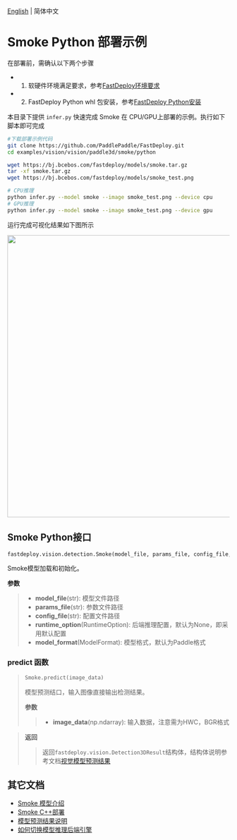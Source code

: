 [English](README.md) | 简体中文

# Smoke Python 部署示例

在部署前，需确认以下两个步骤

- 1. 软硬件环境满足要求，参考[FastDeploy环境要求](../../../../../docs/cn/build_and_install/download_prebuilt_libraries.md)  
- 2. FastDeploy Python whl 包安装，参考[FastDeploy Python安装](../../../../../docs/cn/build_and_install/download_prebuilt_libraries.md)

本目录下提供 `infer.py` 快速完成 Smoke 在 CPU/GPU上部署的示例。执行如下脚本即可完成

```bash
#下载部署示例代码
git clone https://github.com/PaddlePaddle/FastDeploy.git
cd examples/vision/vision/paddle3d/smoke/python

wget https://bj.bcebos.com/fastdeploy/models/smoke.tar.gz
tar -xf smoke.tar.gz
wget https://bj.bcebos.com/fastdeploy/models/smoke_test.png

# CPU推理
python infer.py --model smoke --image smoke_test.png --device cpu
# GPU推理
python infer.py --model smoke --image smoke_test.png --device gpu
```

运行完成可视化结果如下图所示

<img width="640" src="https://user-images.githubusercontent.com/30516196/230387825-53ac0a09-4137-4e49-9564-197cbc30ff08.png">

## Smoke Python接口

```python
fastdeploy.vision.detection.Smoke(model_file, params_file, config_file, runtime_option=None, model_format=ModelFormat.PADDLE)
```

Smoke模型加载和初始化。

**参数**
> * **model_file**(str): 模型文件路径
> * **params_file**(str): 参数文件路径
> * **config_file**(str): 配置文件路径
> * **runtime_option**(RuntimeOption): 后端推理配置，默认为None，即采用默认配置
> * **model_format**(ModelFormat): 模型格式，默认为Paddle格式

### predict 函数

> ```python
> Smoke.predict(image_data)
> ```
>
> 模型预测结口，输入图像直接输出检测结果。
>
> **参数**
>
> > * **image_data**(np.ndarray): 输入数据，注意需为HWC，BGR格式

> **返回**
>
> > 返回`fastdeploy.vision.Detection3DResult`结构体，结构体说明参考文档[视觉模型预测结果](../../../../../docs/api/vision_results/)


## 其它文档

- [Smoke 模型介绍](..)
- [Smoke C++部署](../cpp)
- [模型预测结果说明](../../../../../docs/api/vision_results/)
- [如何切换模型推理后端引擎](../../../../../docs/cn/faq/how_to_change_backend.md)

